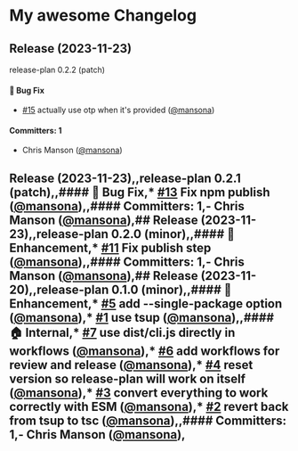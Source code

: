 # My awesome Changelog
## Release (2023-11-23)

release-plan 0.2.2 (patch)

#### :bug: Bug Fix
* [#15](https://github.com/embroider-build/release-plan/pull/15) actually use otp when it's provided ([@mansona](https://github.com/mansona))

#### Committers: 1
- Chris Manson ([@mansona](https://github.com/mansona))
## Release (2023-11-23),,release-plan 0.2.1 (patch),,#### :bug: Bug Fix,* [#13](https://github.com/embroider-build/release-plan/pull/13) Fix npm publish ([@mansona](https://github.com/mansona)),,#### Committers: 1,- Chris Manson ([@mansona](https://github.com/mansona)),## Release (2023-11-23),,release-plan 0.2.0 (minor),,#### :rocket: Enhancement,* [#11](https://github.com/embroider-build/release-plan/pull/11) Fix publish step ([@mansona](https://github.com/mansona)),,#### Committers: 1,- Chris Manson ([@mansona](https://github.com/mansona)),## Release (2023-11-20),,release-plan 0.1.0 (minor),,#### :rocket: Enhancement,* [#5](https://github.com/embroider-build/release-plan/pull/5) add --single-package option ([@mansona](https://github.com/mansona)),* [#1](https://github.com/embroider-build/release-plan/pull/1) use tsup ([@mansona](https://github.com/mansona)),,#### :house: Internal,* [#7](https://github.com/embroider-build/release-plan/pull/7) use dist/cli.js directly in workflows ([@mansona](https://github.com/mansona)),* [#6](https://github.com/embroider-build/release-plan/pull/6) add workflows for review and release ([@mansona](https://github.com/mansona)),* [#4](https://github.com/embroider-build/release-plan/pull/4) reset version so release-plan will work on itself ([@mansona](https://github.com/mansona)),* [#3](https://github.com/embroider-build/release-plan/pull/3) convert everything to work correctly with ESM ([@mansona](https://github.com/mansona)),* [#2](https://github.com/embroider-build/release-plan/pull/2) revert back from tsup to tsc ([@mansona](https://github.com/mansona)),,#### Committers: 1,- Chris Manson ([@mansona](https://github.com/mansona)),